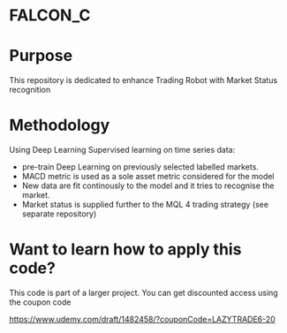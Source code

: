 # FALCON_C

# Purpose

This repository is dedicated to enhance Trading Robot with Market Status recognition

# Methodology

Using Deep Learning Supervised learning on time series data:

* pre-train Deep Learning on previously selected labelled markets. 
* MACD metric is used as a sole asset metric considered for the model
* New data are fit continously to the model and it tries to recognise the market.
* Market status is supplied further to the MQL 4 trading strategy (see separate repository)

# Want to learn how to apply this code?

This code is part of a larger project. You can get discounted access using the coupon code

https://www.udemy.com/draft/1482458/?couponCode=LAZYTRADE6-20
